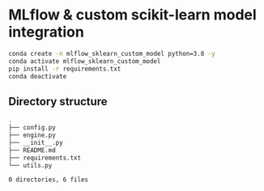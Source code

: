 # __MLflow & custom scikit-learn model integration__

```bash
conda create -n mlflow_sklearn_custom_model python=3.8 -y
conda activate mlflow_sklearn_custom_model
pip install -r requirements.txt
conda deactivate
```


## __Directory structure__

```bash
.
├── config.py
├── engine.py
├── __init__.py
├── README.md
├── requirements.txt
└── utils.py

0 directories, 6 files
```

